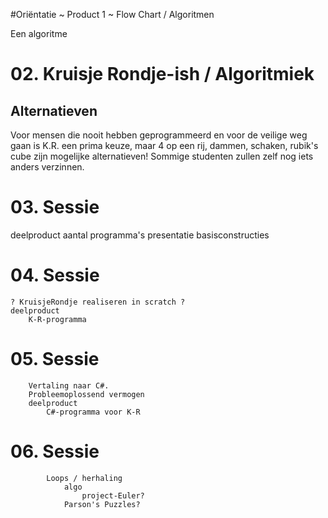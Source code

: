 #Oriëntatie ~ Product 1 ~ Flow Chart / Algoritmen

Een algoritme 

# 02. Kruisje Rondje-ish / Algoritmiek

## Alternatieven
Voor mensen die nooit hebben geprogrammeerd en voor de veilige weg gaan
is K.R. een prima keuze, maar 4 op een rij, dammen, schaken, rubik's cube
zijn mogelijke alternatieven!
Sommige studenten zullen zelf nog iets anders verzinnen.


# 03. Sessie

deelproduct
    aantal programma's
    presentatie basisconstructies


# 04. Sessie

    ? KruisjeRondje realiseren in scratch ?
    deelproduct
        K-R-programma

# 05. Sessie

        Vertaling naar C#.
        Probleemoplossend vermogen
        deelproduct
            C#-programma voor K-R

# 06. Sessie

            Loops / herhaling
                algo
                    project-Euler?
                Parson's Puzzles?
